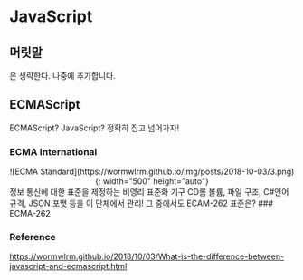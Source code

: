 # JavaScript

## 머릿말
은 생략한다. 나중에 추가합니다.

## ECMAScript
ECMAScript? JavaScript?
정확히 집고 넘어가자!
### ECMA International
<center>![ECMA Standard](https://wormwlrm.github.io/img/posts/2018-10-03/3.png){: width="500" height="auto"}</center>
정보 통신에 대한 표준을 제정하는 비영리 표준화 기구   
CD롬 볼륨, 파일 구조, C#언어 규격, JSON 포맷 등을 이 단체에서 관리!   
그 중에서도 ECAM-262 표준은?   
### ECMA-262



### Reference
<https://wormwlrm.github.io/2018/10/03/What-is-the-difference-between-javascript-and-ecmascript.html>